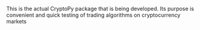 This is the actual CryptoPy package that is being developed. Its purpose is convenient and quick testing of trading algorithms on cryptocurrency markets
